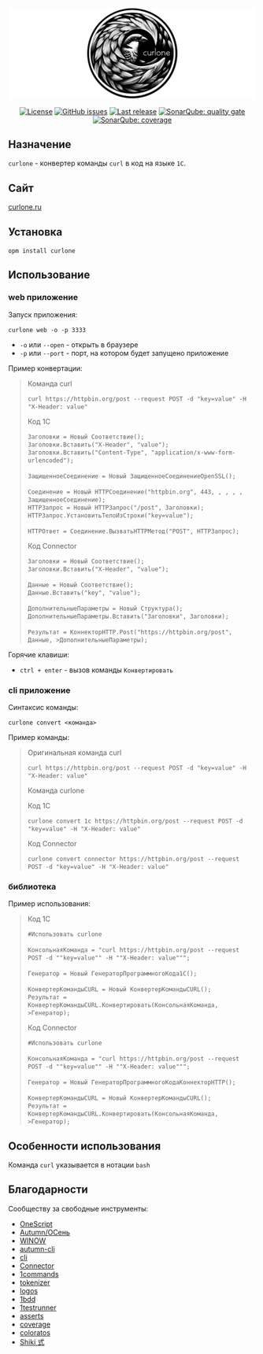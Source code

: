 ![](img/curlone-logo-horizontal.png)

<p align="center">
<a href="https://github.com/alei1180/curlone/blob/main/LICENSE"><img alt="License" src="https://img.shields.io/github/license/alei1180/curlone?style=badge"></a>
<a href="https://github.com/alei1180/curlone/issues"><img alt="GitHub issues" src="https://img.shields.io/github/issues-raw/alei1180/curlone?style=badge"></a>
<a href="https://github.com/alei1180/curlone/releases/latest"><img alt="Last release" src="https://img.shields.io/github/v/release/alei1180/curlone?include_prereleases&label=last%20release&style=badge"></a>
<a href="https://sonar.openbsl.ru/dashboard?id=curlone"><img alt="SonarQube: quality gate" src="https://sonar.openbsl.ru/api/project_badges/measure?project=curlone&metric=alert_status&token=sqb_174d3352e142da6217583afe4bfbd7af29ee137d"></a>
<a href="https://sonar.openbsl.ru/dashboard?id=curlone"><img alt="SonarQube: coverage" src="https://sonar.openbsl.ru/api/project_badges/measure?project=curlone&metric=coverage&token=sqb_174d3352e142da6217583afe4bfbd7af29ee137d"></a>
</p>

## Назначение

`curlone` - конвертер команды `curl` в код на языке `1С`.

## Сайт

[curlone.ru](http://curlone.ru/)

## Установка

```shell
opm install curlone
```

## Использование

### web приложение

Запуск приложения:

```shell
curlone web -o -p 3333
```

* `-o` или `--open` - открыть в браузере
* `-p` или `--port` - порт, на котором будет запущено приложение

Пример конвертации:

>Команда curl
>
>```shell
>curl https://httpbin.org/post --request POST -d "key=value" -H "X-Header: value"
>```
>
>Код 1C
>
>```bsl
>Заголовки = Новый Соответствие();
>Заголовки.Вставить("X-Header", "value");
>Заголовки.Вставить("Content-Type", "application/x-www-form-urlencoded");
>
>ЗащищенноеСоединение = Новый ЗащищенноеСоединениеOpenSSL();
>
>Соединение = Новый HTTPСоединение("httpbin.org", 443, , , , , ЗащищенноеСоединение);
>HTTPЗапрос = Новый HTTPЗапрос("/post", Заголовки);
>HTTPЗапрос.УстановитьТелоИзСтроки("key=value");
>
>HTTPОтвет = Соединение.ВызватьHTTPМетод("POST", HTTPЗапрос);
>```
>
>Код Connector
>
>```bsl
>Заголовки = Новый Соответствие();
>Заголовки.Вставить("X-Header", "value");
>
>Данные = Новый Соответствие();
>Данные.Вставить("key", "value");
>
>ДополнительныеПараметры = Новый Структура();
>ДополнительныеПараметры.Вставить("Заголовки", Заголовки);
>
>Результат = КоннекторHTTP.Post("https://httpbin.org/post", Данные, >ДополнительныеПараметры);
>```

Горячие клавиши:

* `ctrl + enter` - вызов команды `Конвертировать`

### cli приложение

Синтаксис команды:

```shell
curlone convert <команда> 
```

Пример команды:

>Оригинальная команда curl
>
>```shell
>curl https://httpbin.org/post --request POST -d "key=value" -H "X-Header: value"
>```
>
>Команда curlone
>
>Код 1C
>
>```shell
>curlone convert 1c https://httpbin.org/post --request POST -d "key=value" -H "X-Header: value"
>```
>
>Код Connector
>
>```shell
>curlone convert connector https://httpbin.org/post --request POST -d "key=value" -H "X-Header: value"
>```

### библиотека

Пример использования:

>Код 1C
>
>```bsl
>#Использовать curlone
>
>КонсольнаяКоманда = "curl https://httpbin.org/post --request POST -d ""key=value"" -H ""X-Header: value""";
>
>Генератор = Новый ГенераторПрограммногоКода1С();
>
>КонвертерКомандыCURL = Новый КонвертерКомандыCURL();
>Результат = КонвертерКомандыCURL.Конвертировать(КонсольнаяКоманда, >Генератор);
>```
>Код Connector
>
>```bsl
>#Использовать curlone
>
>КонсольнаяКоманда = "curl https://httpbin.org/post --request POST -d ""key=value"" -H ""X-Header: value""";
>
>Генератор = Новый ГенераторПрограммногоКодаКоннекторHTTP();
>
>КонвертерКомандыCURL = Новый КонвертерКомандыCURL();
>Результат = КонвертерКомандыCURL.Конвертировать(КонсольнаяКоманда, >Генератор);
>```

## Особенности использования

Команда `curl` указывается в нотации `bash`

## Благодарности

Сообществу за свободные инструменты:

* [OneScript](https://github.com/EvilBeaver/OneScript)
* [Autumn/ОСень](https://github.com/autumn-library/autumn)
* [WINOW](https://github.com/autumn-library/winow)
* [autumn-cli](https://github.com/autumn-library/autumn-cli)
* [cli](https://github.com/oscript-library/cli)
* [Connector](https://github.com/vbondarevsky/Connector)
* [1commands](https://github.com/artbear/1commands)
* [tokenizer](https://github.com/Nivanchenko/tokenizer)
* [logos](https://github.com/oscript-library/logos)
* [1bdd](https://github.com/artbear/1bdd)
* [1testrunner](https://github.com/artbear/1testrunner)
* [asserts](https://github.com/oscript-library/asserts)
* [coverage](https://github.com/oscript-library/coverage)
* [coloratos](https://github.com/240596448/coloratos)
* [Shiki 式](https://github.com/shikijs/shiki)
